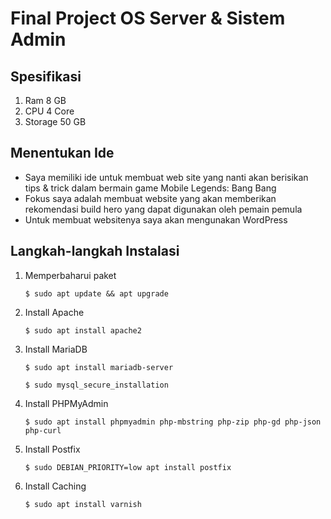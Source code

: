 # Final Project OS Server & Sistem Admin
## Spesifikasi
1. Ram 8 GB
2. CPU 4 Core
3. Storage 50 GB
## Menentukan Ide
- Saya memiliki ide untuk membuat web site yang nanti akan berisikan tips & trick dalam bermain game Mobile Legends: Bang Bang
- Fokus saya adalah membuat website yang akan memberikan rekomendasi build hero yang dapat digunakan oleh pemain pemula
- Untuk membuat websitenya saya akan mengunakan WordPress
## Langkah-langkah Instalasi
1. Memperbaharui paket

   ```$ sudo apt update && apt upgrade```
   
4. Install Apache

   ```$ sudo apt install apache2```
   
6. Install MariaDB

   ```$ sudo apt install mariadb-server```

   ```$ sudo mysql_secure_installation```
   
8. Install PHPMyAdmin

   ```$ sudo apt install phpmyadmin php-mbstring php-zip php-gd php-json php-curl```
   
10. Install Postfix

    ```$ sudo DEBIAN_PRIORITY=low apt install postfix```
    
12. Install Caching

    ```$ sudo apt install varnish```

    
